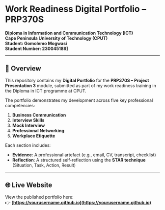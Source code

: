 # Work Readiness Digital Portfolio – PRP370S  
**Diploma in Information and Communication Technology (ICT)**  
**Cape Peninsula University of Technology (CPUT)**  
**Student: Gomolemo Mogwasi**  
**Student Number: 230045189]**

---

## 📌 Overview
This repository contains my **Digital Portfolio** for the **PRP370S – Project Presentation 3** module, submitted as part of my work readiness training in the Diploma in ICT programme at CPUT.

The portfolio demonstrates my development across five key professional competencies:
1. **Business Communication**  
2. **Interview Skills**  
3. **Mock Interview**  
4. **Professional Networking**  
5. **Workplace Etiquette**

Each section includes:
- **Evidence**: A professional artefact (e.g., email, CV, transcript, checklist)
- **Reflection**: A structured self-reflection using the **STAR technique** (Situation, Task, Action, Result)

---

## 🌐 Live Website
View the published portfolio here:  
👉 **[https://yourusername.github.io](https://yourusername.github.io)**
